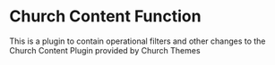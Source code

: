 # Church Content Function
This is a plugin to contain operational filters and other changes to the Church Content Plugin provided by Church Themes
